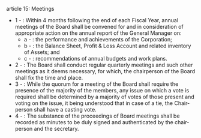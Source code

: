 article 15: Meetings

<ul>
			<li>1 - : Within 4 months following the end of each Fiscal Year, annual meetings of the Board shall be convened for and in consideration of appropriate action on the annual report of the General Manager on:<ul>
						<li>a - : the performance and achievements of the Corporation;<ul>
						</ul></li>						<li>b - : the Balance Sheet, Profit &amp; Loss Account and related inventory of Assets; and<ul>
						</ul></li>						<li>c - : recommendations of annual budgets and work plans.<ul>
						</ul></li>			</ul></li>			<li>2 - : The Board shall conduct regular quarterly meetings and such other meetings as it deems necessary, for which, the chairperson of the Board shall fix the time and place.<ul>
			</ul></li>			<li>3 - : While the quorum for a meeting of the Board shall require the presence of the majority of the members, any issue on which a vote is required shall be determined by a majority of votes of those present and voting on the issue, it being understood that in case of a tie, the Chair-person shall have a casting vote.<ul>
			</ul></li>			<li>4 - : The substance of the proceedings of Board meetings shall be recorded as minutes to be duly signed and authenticated by the chair-person and the secretary.<ul>
			</ul></li></ul>